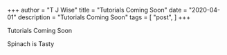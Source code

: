 +++
author = "T J Wise"
title = "Tutorials Coming Soon"
date = "2020-04-01"
description = "Tutorials Coming Soon"
tags = [
    "post",
]
+++

Tutorials Coming Soon
<!--more-->

Spinach is Tasty